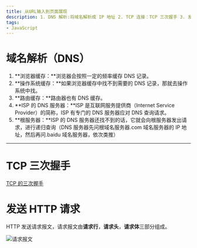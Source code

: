 ```yaml
---
title: 从URL输入到页面展现
description: 1. DNS 解析:将域名解析成 IP 地址 2. TCP 连接：TCP 三次握手 3. 发送 HTTP 请求 4. 服务器处理请求并返回 HTTP 报文 5. 浏览器解析渲染页面 6. 断开连接：TCP 四次挥手
tags:
- JavaScript
---
```


# 域名解析（DNS）

1. **浏览器缓存：**浏览器会按照一定的频率缓存 DNS 记录。
2. **操作系统缓存：**如果浏览器缓存中找不到需要的 DNS 记录，那就去操作系统中找。
3. **路由缓存：**路由器也有 DNS 缓存。
4. **ISP 的 DNS 服务器：**ISP 是互联网服务提供商（Internet Service Provider）的简称，ISP 有专门的 DNS 服务器应对 DNS 查询请求。
5. **根服务器：**ISP 的 DNS 服务器还找不到的话，它就会向根服务器发出请求，进行递归查询（DNS 服务器先问根域名服务器.com 域名服务器的 IP 地址，然后再问.baidu 域名服务器，依次类推）

***

# TCP 三次握手

[TCP 的三次握手](https://94vety.github.io/2020/10/26/threehandshakes-fourwaves/)

# 发送 HTTP 请求

HTTP 发送请求报文，请求报文由**请求行**，**请求头**，**请求体**三部分组成。

![请求报文](https://z3.ax1x.com/2021/03/24/6qTMO1.png)


